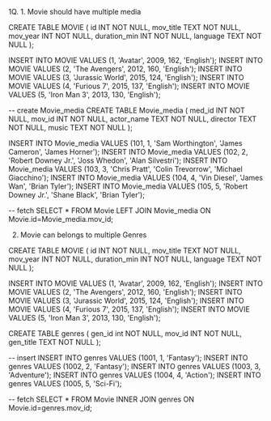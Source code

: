 1Q. 1. Movie should have multiple media

CREATE TABLE MOVIE (
  id INT NOT NULL,
  mov_title TEXT NOT NULL,
  mov_year INT NOT NULL,
  duration_min INT NOT NULL,
  language TEXT NOT NULL
);

INSERT INTO MOVIE VALUES (1, 'Avatar', 2009, 162, 'English');
INSERT INTO MOVIE VALUES (2, 'The Avengers', 2012, 160, 'English');
INSERT INTO MOVIE VALUES (3, 'Jurassic World', 2015, 124, 'English');
INSERT INTO MOVIE VALUES (4, 'Furious 7', 2015, 137, 'English');
INSERT INTO MOVIE VALUES (5, 'Iron Man 3', 2013, 130, 'English');

-- create Movie_media
CREATE TABLE Movie_media (
  med_id INT NOT NULL,
  mov_id INT NOT NULL,
  actor_name TEXT NOT NULL,
  director TEXT NOT NULL,
  music TEXT NOT NULL
);

INSERT INTO Movie_media VALUES (101, 1, 'Sam Worthington', 'James Cameron', 'James Horner');
INSERT INTO Movie_media VALUES (102, 2, 'Robert Downey Jr.', 'Joss Whedon', 'Alan Silvestri');
INSERT INTO Movie_media VALUES (103, 3, 'Chris Pratt', 'Colin Trevorrow', 'Michael Giacchino');
INSERT INTO Movie_media VALUES (104, 4, 'Vin Diesel', 'James Wan', 'Brian Tyler');
INSERT INTO Movie_media VALUES (105, 5, 'Robert Downey Jr.', 'Shane Black', 'Brian Tyler');

-- fetch 
SELECT * FROM Movie 
LEFT JOIN Movie_media 
ON 
Movie.id=Movie_media.mov_id;

2. Movie can belongs to multiple Genres

CREATE TABLE MOVIE (
  id INT NOT NULL,
  mov_title TEXT NOT NULL,
  mov_year INT NOT NULL,
  duration_min INT NOT NULL,
  language TEXT NOT NULL
);

INSERT INTO MOVIE VALUES (1, 'Avatar', 2009, 162, 'English');
INSERT INTO MOVIE VALUES (2, 'The Avengers', 2012, 160, 'English');
INSERT INTO MOVIE VALUES (3, 'Jurassic World', 2015, 124, 'English');
INSERT INTO MOVIE VALUES (4, 'Furious 7', 2015, 137, 'English');
INSERT INTO MOVIE VALUES (5, 'Iron Man 3', 2013, 130, 'English');

CREATE TABLE genres (
  gen_id int NOT NULL,
  mov_id INT NOT NULL,
  gen_title TEXT NOT NULL
);

-- insert
INSERT INTO genres VALUES (1001, 1, 'Fantasy');
INSERT INTO genres VALUES (1002, 2, 'Fantasy');
INSERT INTO genres VALUES (1003, 3, 'Adventure');
INSERT INTO genres VALUES (1004, 4, 'Action');
INSERT INTO genres VALUES (1005, 5, 'Sci-Fi');


-- fetch 
SELECT * FROM Movie 
INNER JOIN genres 
ON 
Movie.id=genres.mov_id;

